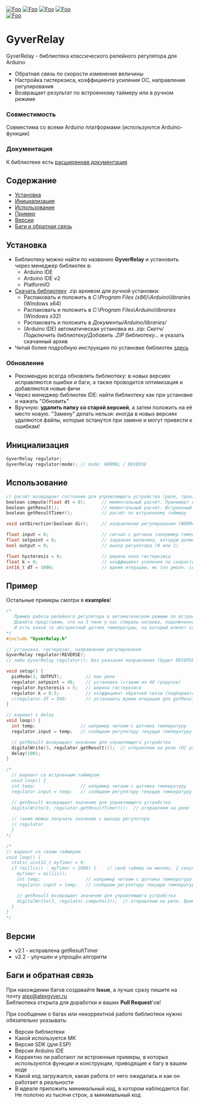 [![Foo](https://img.shields.io/badge/Version-2.2-brightgreen.svg?style=flat-square)](#versions)
[![Foo](https://img.shields.io/badge/Website-AlexGyver.ru-blue.svg?style=flat-square)](https://alexgyver.ru/)
[![Foo](https://img.shields.io/badge/%E2%82%BD$%E2%82%AC%20%D0%9D%D0%B0%20%D0%BF%D0%B8%D0%B2%D0%BE-%D1%81%20%D1%80%D1%8B%D0%B1%D0%BA%D0%BE%D0%B9-orange.svg?style=flat-square)](https://alexgyver.ru/support_alex/)
[![Foo](https://img.shields.io/badge/README-ENGLISH-blueviolet.svg?style=flat-square)](https://github-com.translate.goog/GyverLibs/GyverRelay?_x_tr_sl=ru&_x_tr_tl=en)  
[![Foo](https://img.shields.io/badge/ПОДПИСАТЬСЯ-НА%20ОБНОВЛЕНИЯ-brightgreen.svg?style=social&logo=telegram&color=blue)](https://t.me/GyverLibs)


# GyverRelay
GyverRelay - библиотека классического релейного регулятора для Arduino
- Обратная связь по скорости изменения величины
- Настройка гистерезиса, коэффициента усиления ОС, направления регулирования
- Возвращает результат по встроенному таймеру или в ручном режиме

### Совместимость
Совместима со всеми Arduino платформами (используются Arduino-функции)

### Документация
К библиотеке есть [расширенная документация](https://alexgyver.ru/GyverRelay/)

## Содержание
- [Установка](#install)
- [Инициализация](#init)
- [Использование](#usage)
- [Пример](#example)
- [Версии](#versions)
- [Баги и обратная связь](#feedback)

<a id="install"></a>
## Установка
- Библиотеку можно найти по названию **GyverRelay** и установить через менеджер библиотек в:
    - Arduino IDE
    - Arduino IDE v2
    - PlatformIO
- [Скачать библиотеку](https://github.com/GyverLibs/GyverRelay/archive/refs/heads/main.zip) .zip архивом для ручной установки:
    - Распаковать и положить в *C:\Program Files (x86)\Arduino\libraries* (Windows x64)
    - Распаковать и положить в *C:\Program Files\Arduino\libraries* (Windows x32)
    - Распаковать и положить в *Документы/Arduino/libraries/*
    - (Arduino IDE) автоматическая установка из .zip: *Скетч/Подключить библиотеку/Добавить .ZIP библиотеку…* и указать скачанный архив
- Читай более подробную инструкцию по установке библиотек [здесь](https://alexgyver.ru/arduino-first/#%D0%A3%D1%81%D1%82%D0%B0%D0%BD%D0%BE%D0%B2%D0%BA%D0%B0_%D0%B1%D0%B8%D0%B1%D0%BB%D0%B8%D0%BE%D1%82%D0%B5%D0%BA)
### Обновление
- Рекомендую всегда обновлять библиотеку: в новых версиях исправляются ошибки и баги, а также проводится оптимизация и добавляются новые фичи
- Через менеджер библиотек IDE: найти библиотеку как при установке и нажать "Обновить"
- Вручную: **удалить папку со старой версией**, а затем положить на её место новую. "Замену" делать нельзя: иногда в новых версиях удаляются файлы, которые останутся при замене и могут привести к ошибкам!


<a id="init"></a>
## Инициализация
```cpp
GyverRelay regulator;
GyverRelay regulator(mode); // mode: NORMAL / REVERSE
```

<a id="usage"></a>
## Использование
```cpp
// расчёт возвращает состояние для управляющего устройства (реле, транзистор) (1 вкл, 0 выкл)
boolean compute(float dt = 0);      // моментальный расчёт. Принимает dt в секундах для режима с ОС
boolean getResult();                // моментальный расчёт. Встроенный таймер для режима с ОС
boolean getResultTimer();           // расчёт по встроенному таймеру

void setDirection(boolean dir);     // направление регулирования (NORMAL, REVERSE)

float input = 0;                    // сигнал с датчика (например температура, которую мы регулируем)
float setpoint = 0;                 // заданная величина, которую должен поддерживать регулятор (температура)
bool output = 0;                    // выход регулятора (0 или 1)

float hysteresis = 0;               // ширина окна гистерезиса
float k = 0;                        // коэффициент усиления	по скорости (по умолч. 0)	
int16_t dT = 1000;                  // время итерации, мс (по умолч. секунда)
```

<a id="example"></a>
## Пример
Остальные примеры смотри в **examples**!
```cpp
/*
   Пример работы релейного регулятора в автоматическом режиме по встроенному таймеру
   Давайте представим, что на 3 пине у нас спираль нагрева, подключенная через реле
   И есть какой то абстрактный датчик температуры, на который влияет спираль
*/
#include "GyverRelay.h"

// установка, гистерезис, направление регулирования
GyverRelay regulator(REVERSE);
// либо GyverRelay regulator(); без указания направления (будет REVERSE)

void setup() {
  pinMode(3, OUTPUT);         // пин реле
  regulator.setpoint = 40;    // установка (ставим на 40 градусов)
  regulator.hysteresis = 5;   // ширина гистерезиса
  regulator.k = 0.5;          // коэффициент обратной связи (подбирается по факту)
  //regulator.dT = 500;       // установить время итерации для getResultTimer
}

// вариант с delay
void loop() {
  int temp;                 // например читаем с датчика температуру
  regulator.input = temp;   // сообщаем регулятору текущую температуру

  // getResult возвращает значение для управляющего устройства
  digitalWrite(3, regulator.getResult());  // отправляем на реле (ОС работает по своему таймеру)
  delay(100);
}

/*
  // вариант со встроенным таймером
  void loop() {
  int temp;                 // например читаем с датчика температуру
  regulator.input = temp;   // сообщаем регулятору текущую температуру

  // getResult возвращает значение для управляющего устройства
  digitalWrite(3, regulator.getResultTimer());  // отправляем на реле
  
  // также можно получить значение с выхода регулятора
  // regulator
  }
*/

/*
// вариант со своим таймером
void loop() {
  static uint32_t myTimer = 0;
  if (millis() - myTimer > 2000) {    // свой таймер на миллис, 2 секунды
    myTimer = millis();
    int temp;                 // например читаем с датчика температуру
    regulator.input = temp;   // сообщаем регулятору текущую температуру

    // getResult возвращает значение для управляющего устройства
    digitalWrite(3, regulator.compute(2));  // отправляем на реле. Время передаём вручную, у нас 2 секунды
  }
}
*/
```

<a id="versions"></a>
## Версии
- v2.1 - исправлена getResultTimer
- v2.2 - улучшен и упрощён алгоритм

<a id="feedback"></a>
## Баги и обратная связь
При нахождении багов создавайте **Issue**, а лучше сразу пишите на почту [alex@alexgyver.ru](mailto:alex@alexgyver.ru)  
Библиотека открыта для доработки и ваших **Pull Request**'ов!


При сообщении о багах или некорректной работе библиотеки нужно обязательно указывать:
- Версия библиотеки
- Какой используется МК
- Версия SDK (для ESP)
- Версия Arduino IDE
- Корректно ли работают ли встроенные примеры, в которых используются функции и конструкции, приводящие к багу в вашем коде
- Какой код загружался, какая работа от него ожидалась и как он работает в реальности
- В идеале приложить минимальный код, в котором наблюдается баг. Не полотно из тысячи строк, а минимальный код
